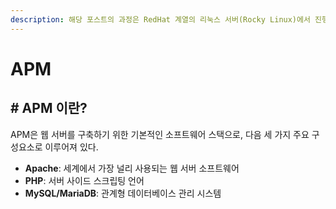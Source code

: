 ```yaml
---
description: 해당 포스트의 과정은 RedHat 계열의 리눅스 서버(Rocky Linux)에서 진행되었습니다.
---
```


# APM

## # APM 이란?

APM은 웹 서버를 구축하기 위한 기본적인 소프트웨어 스택으로, 다음 세 가지 주요 구성요소로 이루어져 있다.

* **Apache**: 세계에서 가장 널리 사용되는 웹 서버 소프트웨어
* **PHP**: 서버 사이드 스크립팅 언어
* **MySQL/MariaDB**: 관계형 데이터베이스 관리 시스템



